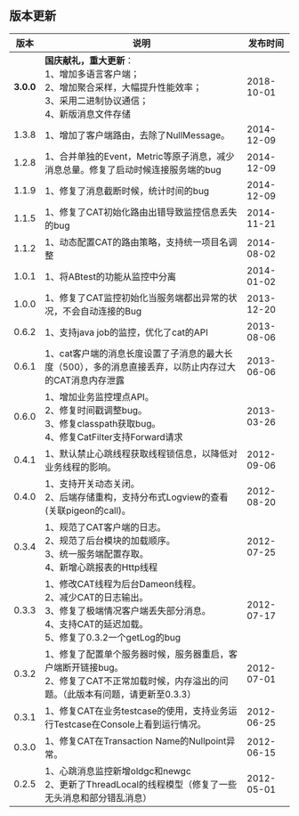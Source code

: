 ## 版本更新

|  版本 | 说明 | 发布时间 |
| --- | --- | --- |
|**3.0.0**|<b>国庆献礼，重大更新</b>：<br/>1、增加多语言客户端；<br/>2、增加聚合采样，大幅提升性能效率；<br/>3、采用二进制协议通信； <br/>4、新版消息文件存储|2018-10-01|
|1.3.8|1、增加了客户端路由，去除了NullMessage。|2014-12-09|
|1.2.8|1、合并单独的Event，Metric等原子消息，减少消息总量。修复了启动时候连接服务端的bug|2014-12-09|
|1.1.9|1、修复了消息截断时候，统计时间的bug|2014-12-09|
|1.1.5|1、修复了CAT初始化路由出错导致监控信息丢失的bug|2014-11-21|
|1.1.2|1、动态配置CAT的路由策略，支持统一项目名调整|2014-08-02|
|1.0.1|1、将ABtest的功能从监控中分离|2014-01-02|
|1.0.0|1、修复了CAT监控初始化当服务端都出异常的状况，不会自动连接的Bug|2013-12-20|
|0.6.2|1、支持java job的监控，优化了cat的API|2013-08-06|
|0.6.1|1、cat客户端的消息长度设置了子消息的最大长度（500），多的消息直接丢弃，以防止内存过大的CAT消息内存泄露|2013-06-06|
|0.6.0|1、增加业务监控埋点API。<br/>2、修复时间戳调整bug。<br/>3、修复classpath获取bug。<br/>4、修复CatFilter支持Forward请求|2013-03-26|
|0.4.1|1、默认禁止心跳线程获取线程锁信息，以降低对业务线程的影响。|2012-09-06|
|0.4.0|1、支持开关动态关闭。<br/>2、后端存储重构，支持分布式Logview的查看(关联pigeon的call)。|2012-08-20|
|0.3.4|1、规范了CAT客户端的日志。<br/>2、规范了后台模块的加载顺序。<br/>3、统一服务端配置存取。<br/>4、新增心跳报表的Http线程 |2012-07-25|
|0.3.3|1、修改CAT线程为后台Dameon线程。<br/>2、减少CAT的日志输出。<br/>3、修复了极端情况客户端丢失部分消息。<br/>4、支持CAT的延迟加载。<br/>5、修复了0.3.2一个getLog的bug|2012-07-17|
|0.3.2|1、修复了配置单个服务器时候，服务器重启，客户端断开链接bug。<br/>2、修复了CAT不正常加载时候，内存溢出的问题。（此版本有问题，请更新至0.3.3）|2012-07-01|
|0.3.1|1、修复CAT在业务testcase的使用，支持业务运行Testcase在Console上看到运行情况。|2012-06-25|
|0.3.0|1、修复CAT在Transaction Name的Nullpoint异常。|2012-06-15|
|0.2.5|1、心跳消息监控新增oldgc和newgc  <br/>2、更新了ThreadLocal的线程模型（修复了一些无头消息和部分错乱消息）|2012-05-01|